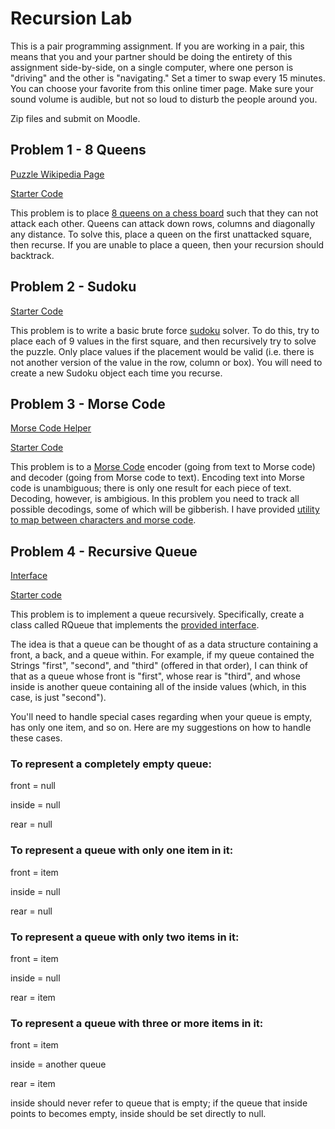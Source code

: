 # Recursion Lab

This is a pair programming assignment. If you are working in a pair, this means that you and your partner should be doing the entirety of this assignment side-by-side, on a single computer, where one person is "driving" and the other is "navigating." Set a timer to swap every 15 minutes. You can choose your favorite from this online timer page. Make sure your sound volume is audible, but not so loud to disturb the people around you.

Zip files and submit on Moodle.


## Problem 1 - 8 Queens

[Puzzle Wikipedia Page](https://en.wikipedia.org/wiki/Eight_queens_puzzle)

[Starter Code](https://github.com/svtuck/cs201/blob/master/src/Recursion/Queens.java)

This problem is to place [8 queens on a chess board](https://en.wikipedia.org/wiki/Eight_queens_puzzle) such that they can not attack each other. Queens can attack down rows, columns and diagonally any distance. To solve this, place a queen on the first unattacked square, then recurse. If you are unable to place a queen, then your recursion should backtrack.

## Problem 2 - Sudoku
[Starter Code](https://github.com/svtuck/cs201/blob/master/src/Recursion/Sudoku.java)

This problem is to write a basic brute force [sudoku](https://en.wikipedia.org/wiki/Sudoku) solver. To do this, try to place each of 9 values in the first square, and then recursively try to solve the puzzle. Only place values if the placement would be valid (i.e. there is not another version of the value in the row, column or box). You will need to create a new Sudoku object each time you recurse.

## Problem 3 - Morse Code

[Morse Code Helper](https://github.com/svtuck/cs201/blob/master/src/Recursion/morse/MorseCode.java)

[Starter Code](https://github.com/svtuck/cs201/blob/master/src/Recursion/morse/MorseDecoder.java)

This problem is to a [Morse Code](https://en.wikipedia.org/wiki/Morse_code) encoder (going from text to Morse code) and decoder (going from Morse code to text). Encoding text into Morse code is unambiguous; there is only one result for each piece of text. Decoding, however, is ambigious. In this problem you need to track all possible decodings, some of which will be gibberish. I have provided [utility to map between characters and morse code](https://github.com/svtuck/cs201/blob/master/src/Recursion/morse/MorseCode.java).

## Problem 4 - Recursive Queue

[Interface](https://github.com/svtuck/cs201/blob/master/src/Recursion/CarlQueue.java)

[Starter code](https://github.com/svtuck/cs201/blob/master/src/Recursion/RQueue.java)

This problem is to implement a queue recursively. Specifically, create a class called RQueue that implements the [provided interface](https://github.com/svtuck/cs201/blob/master/src/Recursion/CarlQueue.java).

The idea is that a queue can be thought of as a data structure containing a front, a back, and a queue within. For example, if my queue contained the Strings "first", "second", and "third" (offered in that order), I can think of that as a queue whose front is "first", whose rear is "third", and whose inside is another queue containing all of the inside values (which, in this case, is just "second").

You'll need to handle special cases regarding when your queue is empty, has only one item, and so on. Here are my suggestions on how to handle these cases.


### To represent a completely empty queue:

front = null

inside = null

rear = null


### To represent a queue with only one item in it:

front = item

inside = null

rear = null

### To represent a queue with only two items in it:

front = item

inside = null

rear = item

### To represent a queue with three or more items in it:

front = item

inside = another queue

rear = item

inside should never refer to queue that is empty; if the queue that inside points to becomes empty, inside should be set directly to null.

